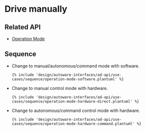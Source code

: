 # Drive manually

## Related API

- [Operation Mode](../list/api/operation/mode/index.md)

## Sequence

- Change to manual/autonomous/command mode with software.

  ```plantuml
  {% include 'design/autoware-interfaces/ad-api/use-cases/sequence/operation-mode-software.plantuml' %}
  ```

- Change to manual control mode with hardware.

  ```plantuml
  {% include 'design/autoware-interfaces/ad-api/use-cases/sequence/operation-mode-hardware-direct.plantuml' %}
  ```

- Change to autonomous/command control mode with hardware.

  ```plantuml
  {% include 'design/autoware-interfaces/ad-api/use-cases/sequence/operation-mode-hardware-command.plantuml' %}
  ```
